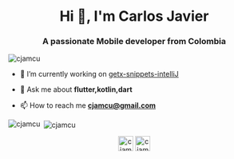 <h1 align="center">Hi 👋, I'm Carlos Javier</h1>
<h3 align="center">A passionate Mobile developer from Colombia</h3>

<p align="left"> <img src="https://komarev.com/ghpvc/?username=cjamcu" alt="cjamcu" /> </p>

- 🔭 I’m currently working on [getx-snippets-intelliJ](https://github.com/cjamcu/getx-snippets-intelliJ)
- 💬 Ask me about **flutter,kotlin,dart**

- 📫 How to reach me **cjamcu@gmail.com**



<p><img align="left" src="https://github-readme-stats.vercel.app/api/top-langs/?username=cjamcu&layout=compact" alt="cjamcu" /></p>

<p>&nbsp;<img align="center" src="https://github-readme-stats.vercel.app/api?username=cjamcu&show_icons=true" alt="cjamcu" /></p>

<p align="center">
<a href="https://twitter.com/cjamcu" target="blank"><img align="center" src="https://cdn.jsdelivr.net/npm/simple-icons@3.0.1/icons/twitter.svg" alt="cjamcu" height="30" width="30" /></a>
<a href="https://linkedin.com/in/cjamcu" target="blank"><img align="center" src="https://cdn.jsdelivr.net/npm/simple-icons@3.0.1/icons/linkedin.svg" alt="cjamcu" height="30" width="30" /></a>
</p>
